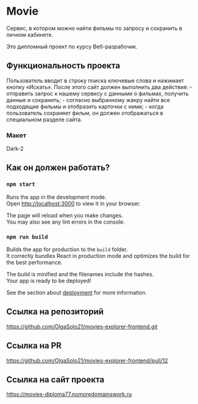 # Movie
Сервис, в котором можно найти фильмы по запросу и сохранить в личном кабинете.

Это дипломный проект по курсу Веб-разрабочик.

## Функциональность проекта

Пользователь вводит в строку поиска ключевые слова и нажимает кнопку «Искать». После этого сайт должен выполнить два действия: - отправить запрос к нашему сервису с данными о фильмах, получить данные и сохранить; - согласно выбранному жанру найти все подходящие фильмы и отобразить карточки с ними; - когда пользователь сохраняет фильм, он должен отображаться в специальном разделе сайта.

### Макет

Dark-2


## Как он должен работать?

### `npm start`

Runs the app in the development mode.\
Open [http://localhost:3000](http://localhost:3000) to view it in your browser.

The page will reload when you make changes.\
You may also see any lint errors in the console.

### `npm run build`

Builds the app for production to the `build` folder.\
It correctly bundles React in production mode and optimizes the build for the best performance.

The build is minified and the filenames include the hashes.\
Your app is ready to be deployed!

See the section about [deployment](https://facebook.github.io/create-react-app/docs/deployment) for more information.

## Ссылка на репозиторий
https://github.com/OlgaSolo21/movies-explorer-frontend.git

## Ссылка на PR
https://github.com/OlgaSolo21/movies-explorer-frontend/pull/12

## Ссылка на сайт проекта
https://movies-diploma77.nomoredomainswork.ru